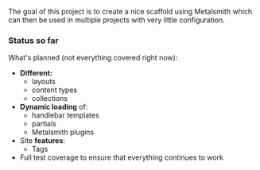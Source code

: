 The goal of this project is to create a nice scaffold using Metalsmith which can then be used in multiple projects with very little configuration.

### Status so far
What's planned (not everything covered right now):

- **Different:**
	- layouts
	- content types
	- collections
- **Dynamic loading** of:
	- handlebar templates
	- partials
	- Metalsmith plugins
- Site **features**:
	- Tags
- Full test coverage to ensure that everything continues to work
